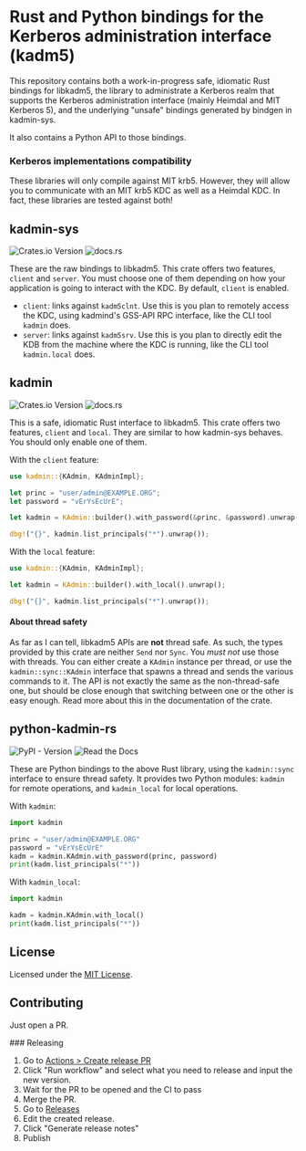 # Rust and Python bindings for the Kerberos administration interface (kadm5)

This repository contains both a work-in-progress safe, idiomatic Rust bindings for libkadm5, the library to administrate a Kerberos realm that supports the Kerberos administration interface (mainly Heimdal and MIT Kerberos 5), and the underlying "unsafe" bindings generated by bindgen in kadmin-sys.

It also contains a Python API to those bindings.

### Kerberos implementations compatibility

These libraries will only compile against MIT krb5. However, they will allow you to communicate with an MIT krb5 KDC as well as a Heimdal KDC. In fact, these libraries are tested against both!

## kadmin-sys

![Crates.io Version](https://img.shields.io/crates/v/kadmin-sys)
![docs.rs](https://img.shields.io/docsrs/kadmin-sys)

These are the raw bindings to libkadm5. This crate offers two features, `client` and `server`. You must choose one of them depending on how your application is going to interact with the KDC. By default, `client` is enabled.

- `client`: links against `kadm5clnt`. Use this is you plan to remotely access the KDC, using kadmind's GSS-API RPC interface, like the CLI tool `kadmin` does.
- `server`: links against `kadm5srv`. Use this is you plan to directly edit the KDB from the machine where the KDC is running, like the CLI tool `kadmin.local` does.

## kadmin

![Crates.io Version](https://img.shields.io/crates/v/kadmin)
![docs.rs](https://img.shields.io/docsrs/kadmin)

This is a safe, idiomatic Rust interface to libkadm5. This crate offers two features, `client` and `local`. They are similar to how kadmin-sys behaves. You should only enable one of them.

With the `client` feature:

```rust
use kadmin::{KAdmin, KAdminImpl};

let princ = "user/admin@EXAMPLE.ORG";
let password = "vErYsEcUrE";

let kadmin = KAdmin::builder().with_password(&princ, &password).unwrap();

dbg!("{}", kadmin.list_principals("*").unwrap());
```

With the `local` feature:

```rust
use kadmin::{KAdmin, KAdminImpl};

let kadmin = KAdmin::builder().with_local().unwrap();

dbg!("{}", kadmin.list_principals("*").unwrap());
```

#### About thread safety

As far as I can tell, libkadm5 APIs are **not** thread safe. As such, the types provided by this crate are neither `Send` nor `Sync`. You _must not_ use those with threads. You can either create a `KAdmin` instance per thread, or use the `kadmin::sync::KAdmin` interface that spawns a thread and sends the various commands to it. The API is not exactly the same as the non-thread-safe one, but should be close enough that switching between one or the other is easy enough. Read more about this in the documentation of the crate.

## python-kadmin-rs

![PyPI - Version](https://img.shields.io/pypi/v/python-kadmin-rs)
![Read the Docs](https://img.shields.io/readthedocs/python-kadmin-rs)

These are Python bindings to the above Rust library, using the `kadmin::sync` interface to ensure thread safety. It provides two Python modules: `kadmin` for remote operations, and `kadmin_local` for local operations.

With `kadmin`:

```python
import kadmin

princ = "user/admin@EXAMPLE.ORG"
password = "vErYsEcUrE"
kadm = kadmin.KAdmin.with_password(princ, password)
print(kadm.list_principals("*"))
```

With `kadmin_local`:

```python
import kadmin

kadm = kadmin.KAdmin.with_local()
print(kadm.list_principals("*"))
```

## License

Licensed under the [MIT License](./LICENSE).

## Contributing

Just open a PR.

### Releasing

1. Go to [Actions > Create release PR](https://github.com/authentik-community/kadmin-rs/actions/workflows/release-pr.yml)
2. Click "Run workflow" and select what you need to release and input the new version.
3. Wait for the PR to be opened and the CI to pass
4. Merge the PR.
5. Go to [Releases](https://github.com/authentik-community/kadmin-rs/releases)
6. Edit the created release.
7. Click "Generate release notes"
8. Publish
